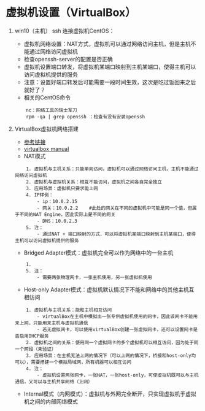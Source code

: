 # 虚拟机设置（VirtualBox）
1. win10（主机） ssh 连接虚拟机CentOS：
    - 虚拟机网络设置：NAT方式，虚拟机可以通过网络访问主机，但是主机不能通过网络访问虚拟机
    - 检查openssh-server的配置是否正确
    - 虚拟机设置端口转发，将虚拟机某端口映射到主机某端口，使得主机可以访问虚拟机提供的服务
    - 注意：设置好端口转发后可能需要一段时间生效，这次是吃过饭回来之后就好了？
    - 相关的CentOS命令
    ```
        nc：网络工具的瑞士军刀
        rpm -qa | grep openssh ：检查有没有安装openssh
    ```

2. VirtualBox虚拟机网络搭建
    - [参考链接](https://www.jianshu.com/p/0537b056790b)
    - [virtualbox manual](https://www.virtualbox.org/manual/ch06.html)
    - NAT模式
    ```
        1. 虚拟机与主机关系：只能单向访问，虚拟机可以通过网络访问主机，主机不能通过网络访问虚拟机
        2. 虚拟机与虚拟机关系：相互不能访问，虚拟机之间各自完全独立
        3. 应用场景：虚拟机只要求能上网
        4. IP样例：
            - ip：10.0.2.15
            - 网关：10.0.2.2    #此处的网关在不同的虚拟机中可能是同一个值，但属于不同的NAT Engine，因此实际上是不同的网关  
            - DNS：10.0.2.3
        5. 注：
            - 通过NAT + 端口映射的方式，可以将虚拟机某端口映射到主机某端口，使得主机可以访问虚拟机提供的服务
    ```
    - Bridged Adapter模式：虚拟机完全可以作为网络中的一台主机
    ```
        1. 
        5. 注：
            - 需要两张物理网卡，一张主机使用，另一张虚拟机使用
    ```
    - Host-only Adapter模式：虚拟机默认情况下不能和网络中的其他主机互相访问
    ```
        1. 虚拟机与主机关系：能和主机相互访问
            - virtualBox在主机中模拟出一张专供虚拟机使用的网卡，因此该网卡不能用来上网，只能用来主机与虚拟机通信
            - 若无虚拟网卡，可以使用virtualBox创建一张虚拟网卡，还可以设置网卡是否启用DHCP服务
        2. 虚拟机之间的关系：使用同一个虚拟网卡的多个虚拟机可以相互访问，因为处于同一个网段（未验证）
        3. 应用场景：在主机无法上网的情况下（可以上网的情况下，桥接和host-only均可以），需要搭建一个模拟局域网，所有机器可以相互访问
        4. 注：
            - 虚拟机设置两张网卡，一张NAT，一张host-only，可使虚拟机既可以与主机通信，又可以与主机共享网络（上网）
    ```
    - Internal模式（内网模式）：虚拟机与外网完全断开，只实现虚拟机于虚拟机之间的内部网络模式